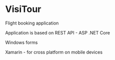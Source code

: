 # VisiTour
Flight booking application


Application is based on 
REST API - ASP .NET Core<br/>

Windows forms<br/>  

Xamarin - for cross platform on mobile devices
